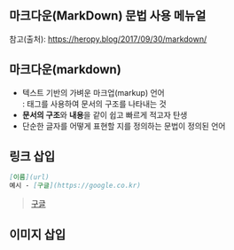 ## 마크다운(MarkDown) 문법 사용 메뉴얼

참고(출처): https://heropy.blog/2017/09/30/markdown/
<br/>  

## 마크다운(markdown)
- 텍스트 기반의 가벼운 마크업(markup) 언어  
                    : 태그를 사용하여 문서의 구조를 나타내는 것
- **문서의 구조**와 **내용**을 같이 쉽고 빠르게 적고자 탄생
- 단순한 글자를 어떻게 표현할 지를 정의하는 문법이 정의된 언어

## 링크 삽입  
```md
[이름](url)
예시 - [구글](https://google.co.kr)
```
> [구글](https://google.co.kr)

## 이미지 삽입



